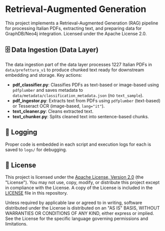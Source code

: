 # Retrieval-Augmented Generation

This project implements a Retrieval-Augmented Generation (RAG) pipeline for processing Italian PDFs, extracting text, and preparing data for GraphDB/Neo4j integration. Licensed under the Apache License 2.0.

## 🗄️ Data Ingestion (Data Layer)

The data ingestion part of the data layer processes 1227 Italian PDFs in `data/prefettura_v1` to produce chunked text ready for downstream embedding and storage. Key actions:

- **pdf_classifier.py**: Classifies PDFs as text-based or image-based using `pdfplumber` and saves metadata to `data/metadata/classification_metadata.json` (no `text_sample`).
- **pdf_ingestor.py**: Extracts text from PDFs using `pdfplumber` (text-based) or Tesseract OCR (image-based, `lang="it"`).
- **text_cleaner.py**: Cleans extracted text.
- **text_chunker.py**: Splits cleaned text into sentence-based chunks.

## 📝 Logging

Proper code is embedded in each script and execution logs for each is saved to `logs/` for debugging.

## 📄 License

This project is licensed under the [Apache License, Version 2.0](https://www.apache.org/licenses/LICENSE-2.0) (the "License"). You may not use, copy, modify, or distribute this project except in compliance with the License. A copy of the License is included in the [LICENSE](./LICENSE) file in this repository.

Unless required by applicable law or agreed to in writing, software distributed under the License is distributed on an "AS IS" BASIS, WITHOUT WARRANTIES OR CONDITIONS OF ANY KIND, either express or implied. See the License for the specific language governing permissions and limitations.
